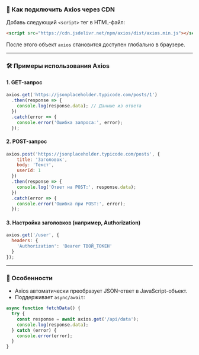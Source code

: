 ### 🔌 Как подключить Axios через CDN

Добавь следующий `<script>` тег в HTML-файл:

```html
<script src="https://cdn.jsdelivr.net/npm/axios/dist/axios.min.js"></script>
```

После этого объект `axios` становится доступен глобально в браузере.

___

### 🛠 Примеры использования Axios

#### 1\. **GET-запрос**

```js
axios.get('https://jsonplaceholder.typicode.com/posts/1')
  .then(response => {
    console.log(response.data); // Данные из ответа
  })
  .catch(error => {
    console.error('Ошибка запроса:', error);
  });
```

#### 2\. **POST-запрос**

```js
axios.post('https://jsonplaceholder.typicode.com/posts', {
    title: 'Заголовок',
    body: 'Текст',
    userId: 1
  })
  .then(response => {
    console.log('Ответ на POST:', response.data);
  })
  .catch(error => {
    console.error('Ошибка при POST:', error);
  });
```

#### 3\. **Настройка заголовков (например, Authorization)**

```js
axios.get('/user', {
  headers: {
    'Authorization': 'Bearer ТВОЙ_ТОКЕН'
  }
});
```

___

### 🧠 Особенности

-   Axios автоматически преобразует JSON-ответ в JavaScript-объект.
-   Поддерживает `async/await`:

```js
async function fetchData() {
  try {
    const response = await axios.get('/api/data');
    console.log(response.data);
  } catch (error) {
    console.error(error);
  }
}
```
